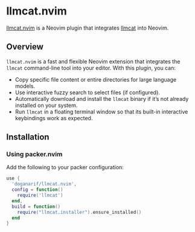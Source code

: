 # llmcat.nvim

[llmcat.nvim](https://github.com/doganarif/llmcat.nvim) is a Neovim plugin that integrates [llmcat](https://github.com/azer/llmcat) into Neovim.

## Overview

`llmcat.nvim` is a fast and flexible Neovim extension that integrates the `llmcat` command-line tool into your editor. With this plugin, you can:

- Copy specific file content or entire directories for large language models.
- Use interactive fuzzy search to select files (if configured).
- Automatically download and install the `llmcat` binary if it’s not already installed on your system.
- Run `llmcat` in a floating terminal window so that its built-in interactive keybindings work as expected.

## Installation

### Using packer.nvim

Add the following to your packer configuration:

```lua
use {
  'doganarif/llmcat.nvim',
  config = function()
    require('llmcat')
  end,
  build = function()
    require("llmcat.installer").ensure_installed()
  end
}

